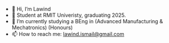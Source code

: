 - 👋 Hi, I’m Lawind
- 📖 Student at RMIT Univeristy, graduating 2025.
- 🌱 I’m currently studying a BEng in (Advanced Manufacturing & Mechatronics) (Honours)
- 📫 How to reach me: lawind.ismail@gmail.com
